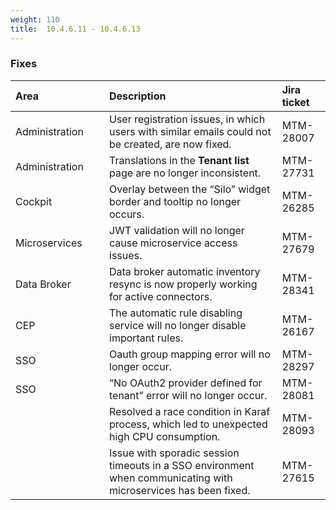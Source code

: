 ```yaml
---
weight: 110
title:  10.4.6.11 - 10.4.6.13
---
```


### Fixes

<table>
<colgroup><col width="150">
</colgroup><thead>
<tr>
<th style="text-align:left">Area</th>
<th style="text-align:left">Description</th>
<th style="text-align:left">Jira ticket</th>
</tr>
</thead>
<tbody>
<tr>
<td style="text-align:left">Administration</td>
<td style="text-align:left">User registration issues, in which users with similar emails could not be created, are now fixed.</td>
<td style="text-align:left">MTM-28007</td>
</tr>
<tr>
<td style="text-align:left">Administration</td>
<td style="text-align:left">Translations in the <b>Tenant list</b> page are no longer inconsistent.</td>
<td style="text-align:left">MTM-27731</td>
</tr>
<tr>
<td style="text-align:left">Cockpit</td>
<td style="text-align:left">Overlay between the “Silo” widget border and tooltip no longer occurs.</td>
<td style="text-align:left">MTM-26285</td>
</tr>
<tr>
<td style="text-align:left">Microservices</td>
<td style="text-align:left">JWT validation will no longer cause microservice access issues.</td>
<td style="text-align:left">MTM-27679</td>
</tr>
<tr>
<td style="text-align:left">Data Broker</td>
<td style="text-align:left">
Data broker automatic inventory resync is now properly working for active connectors.</td>
<td style="text-align:left">MTM-28341</td>
</tr>
<tr>
<td style="text-align:left">CEP</td>
<td style="text-align:left">The automatic rule disabling service will no  longer disable important rules.</td>
<td style="text-align:left">MTM-26167</td>
</tr>
<tr>
<td style="text-align:left">SSO</td>
<td style="text-align:left">Oauth group mapping error will no longer occur.</td>
<td style="text-align:left">MTM-28297</td>
</tr>
<tr>
<td style="text-align:left">SSO</td>
<td style="text-align:left">“No OAuth2 provider defined for tenant” error will no longer occur.</td>
<td style="text-align:left">MTM-28081</td>
</tr>
<tr>
<td style="text-align:left"></td>
<td style="text-align:left">Resolved a race condition in Karaf process, which led to unexpected high CPU consumption. 
</td>
<td>MTM-28093</td>
<tr>
<td style="text-align:left"></td>
<td style="text-align:left">Issue with sporadic session timeouts in a SSO environment when communicating with microservices has been fixed. 
</td>
<td>MTM-27615</td>
</tbody>
</table>






